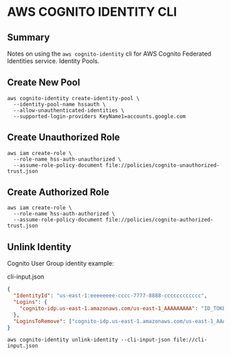 # AWS COGNITO IDENTITY CLI

## Summary

Notes on using the `aws cognito-identity` cli for AWS Cognito Federated
Identities service. Identity Pools.

## Create New Pool

```console
aws cognito-identity create-identity-pool \
  --identity-pool-name hssauth \
  --allow-unauthenticated-identities \
  --supported-login-providers KeyName1=accounts.google.com
```

## Create Unauthorized Role

```console
aws iam create-role \
  --role-name hss-auth-unauthorized \
  --assume-role-policy-document file://policies/cognito-unauthorized-trust.json
```

## Create Authorized Role

```console
aws iam create-role \
  --role-name hss-auth-authorized \
  --assume-role-policy-document file://policies/cognito-authorized-trust.json
```

## Unlink Identity

Cognito User Group identity example:

cli-input.json

```json
{
  "IdentityId": "us-east-1:eeeeeeee-cccc-7777-8888-cccccccccccc",
  "Logins": {
    "cognito-idp.us-east-1.amazonaws.com/us-east-1_AAAAAAAAA": "ID_TOKEN"
  },
  "LoginsToRemove": ["cognito-idp.us-east-1.amazonaws.com/us-east-1_AAAAAAAAA"]
}
```

```console
aws cognito-identity unlink-identity --cli-input-json file://cli-input.json
```
